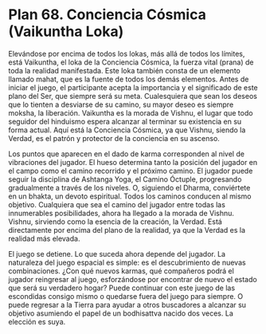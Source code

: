 # Plan 68. Conciencia Cósmica (Vaikuntha Loka)

Elevándose por encima de todos los lokas, más allá de todos los límites, está Vaikuntha, el loka de la Conciencia Cósmica, la fuerza vital (prana) de toda la realidad manifestada. Este loka también consta de un elemento llamado mahat, que es la fuente de todos los demás elementos. Antes de iniciar el juego, el participante acepta la importancia y el significado de este plano del Ser, que siempre será su meta. Cualesquiera que sean los deseos que lo tienten a desviarse de su camino, su mayor deseo es siempre moksha, la liberación. Vaikuntha es la morada de Vishnu, el lugar que todo seguidor del hinduismo espera alcanzar al terminar su existencia en su forma actual. Aquí está la Conciencia Cósmica, ya que Vishnu, siendo la Verdad, es el patrón y protector de la conciencia en su ascenso.

Los puntos que aparecen en el dado de karma corresponden al nivel de vibraciones del jugador. El hueso determina tanto la posición del jugador en el campo como el camino recorrido y el próximo camino. El jugador puede seguir la disciplina de Ashtanga Yoga, el Camino Óctuple, progresando gradualmente a través de los niveles. O, siguiendo el Dharma, conviértete en un bhakta, un devoto espiritual. Todos los caminos conducen al mismo objetivo. Cualquiera que sea el camino del jugador entre todas las innumerables posibilidades, ahora ha llegado a la morada de Vishnu. Vishnu, sirviendo como la esencia de la creación, la Verdad. Está directamente por encima del plano de la realidad, ya que la Verdad es la realidad más elevada.

El juego se detiene. Lo que suceda ahora depende del jugador. La naturaleza del juego espacial es simple: es el descubrimiento de nuevas combinaciones. ¿Con qué nuevos karmas, qué compañeros podrá el jugador reingresar al juego, esforzándose por encontrar de nuevo el estado que será su verdadero hogar? Puede continuar con este juego de las escondidas consigo mismo o quedarse fuera del juego para siempre. O puede regresar a la Tierra para ayudar a otros buscadores a alcanzar su objetivo asumiendo el papel de un bodhisattva nacido dos veces. La elección es suya.
